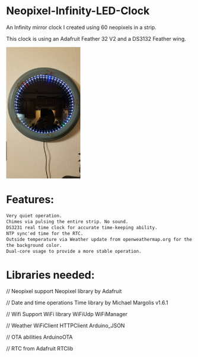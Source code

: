 # Neopixel-Infinity-LED-Clock
An Infinity mirror clock I created using 60 neopixels in a strip.

This clock is using an Adafruit Feather 32 V2 and a DS3132 Feather wing.

<img align="top" width=200 src="20180128_Clock.jpg">


# Features:

    Very quiet operation.
    Chimes via pulsing the entire strip. No sound.
    DS3231 real time clock for accurate time-keeping ability.
    NTP sync'ed time for the RTC.
    Outside temperature via Weather update from openweathermap.org for the the background color.
    Dual-core usage to provide a more stable operation.


# Libraries needed:

// Neopixel support
Neopixel library by Adafruit

// Date and time operations
Time library by Michael Margolis v1.6.1

// Wifi Support
WiFi library
WiFiUdp
WiFiManager

// Weather
WiFiClient
HTTPClient
Arduino_JSON

// OTA abilities
ArduinoOTA

// RTC from Adafruit
RTClib

